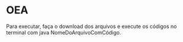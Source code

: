 # OEA
Para executar, faça o download dos arquivos e execute os códigos no terminal com java NomeDoArquivoComCódigo.
